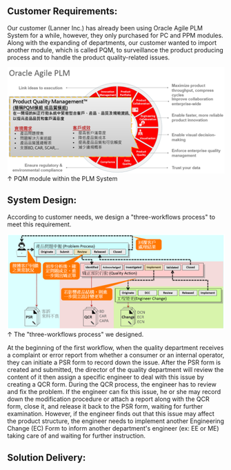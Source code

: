 ## Customer Requirements:

Our customer (Lanner Inc.) has already been using Oracle Agile PLM System for a while, however, they only purchased for PC and PPM modules. 
Along with the expanding of departments, our customer wanted to import another module, which is called PQM, to surveillance the product producing process
and to handle the product quality-related issues.

![](https://github.com/Johnny9527/Anselm_2015-2017/blob/main/Pictures/PQM.png)
↑ PQM module within the PLM System


## System Design:

According to customer needs, we design a "three-workflows process" to meet this requirement.

![](https://github.com/Johnny9527/Anselm_2015-2017/blob/main/Pictures/PQMWorkflows.png)
↑ The "three-workflows process" we designed.

At the beginning of the first workflow, when the quality department receives a complaint or error report from whether a consumer or an internal operator, 
they can initiate a PSR form to record down the issue. After the PSR form is created and submitted, the director of the quality department will review 
the content of it then assign a specific engineer to deal with this issue by creating a QCR form. During the QCR process, the engineer has to review and 
fix the problem. If the engineer can fix this issue, he or she may record down the modification procedure or attach a report along with the QCR form, 
close it, and release it back to the PSR form, waiting for further examination. However, if the engineer finds out that this issue may affect the product 
structure, the engineer needs to implement another Engineering Change (EC) Form to inform another department's engineer (ex: EE or ME) taking care of 
and waiting for further instruction.




## Solution Delivery:

